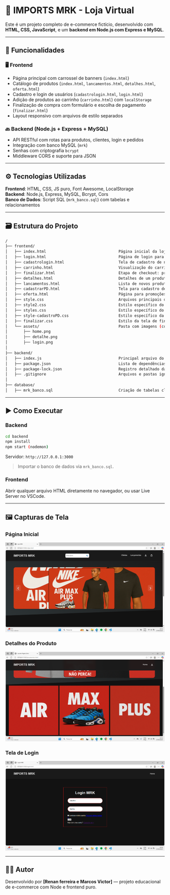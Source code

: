 
# 🛒 IMPORTS MRK - Loja Virtual

<!-- Descrição principal -->
Este é um projeto completo de e-commerce fictício, desenvolvido com **HTML, CSS, JavaScript**, e um **backend em Node.js com Express e MySQL**.

---

## 📌 Funcionalidades

### 🖥️ Frontend
- Página principal com carrossel de banners (`index.html`)
- Catálogo de produtos (`index.html`, `lancamentos.html`, `detalhes.html`, `oferta.html`)
- Cadastro e login de usuários (`cadastrologin.html`, `login.html`)
- Adição de produtos ao carrinho (`carrinho.html`) com `localStorage`
- Finalização de compra com formulário e escolha de pagamento (`finalizar.html`)
- Layout responsivo com arquivos de estilo separados

### 🔙 Backend (Node.js + Express + MySQL)
- API RESTful com rotas para produtos, clientes, login e pedidos
- Integração com banco MySQL (`mrk`)
- Senhas com criptografia `bcrypt`
- Middleware CORS e suporte para JSON

---

## ⚙️ Tecnologias Utilizadas

**Frontend**: HTML, CSS, JS puro, Font Awesome, LocalStorage  
**Backend**: Node.js, Express, MySQL, Bcrypt, Cors  
**Banco de Dados**: Script SQL (`mrk_banco.sql`) com tabelas e relacionamentos

---

## 🗃️ Estrutura do Projeto

```bash
/
├── frontend/
│   ├── index.html                                Página inicial da loja, com destaque para produtos e carrossel
│   ├── login.html                                Página de login para clientes já registrados
│   ├── cadastrologin.html                        Tela de cadastro de novos usuários
│   ├── carrinho.html                             Visualização do carrinho com produtos e total de compra
│   ├── finalizar.html                            Etapa de checkout: preenchimento de endereço e forma de pagamento
│   ├── detalhes.html                             Detalhes de um produto específico (imagens, descrição, etc.)
│   ├── lancamentos.html                          Lista de novos produtos (novos lançamentos)
│   ├── cadastrarPD.html                          Tela para cadastro de novos produtos (uso administrativo)
│   ├── oferta.html                               Página para promoções e ofertas (ainda em teste)
│   ├── style.css                                 Arquivos principais de estilos visuais (cores, fontes, layout)
│   ├── style2.css                                Estilo específico do carrinho e layouts adicionais
│   ├── styles.css                                Estilo específico do carrinho e layouts adicionais
│   ├── style-cadastroPD.css                      Estilo específico da página de cadastro de produtos
│   ├── finalizar.css                             Estilo da tela de finalização de compras
│   └── assets/                                   Pasta com imagens (como prints usados no README)
│       ├── home.png
│       ├── detalhe.png
│       ├── login.png
│
├── backend/
│   ├── index.js                                  Principal arquivo do servidor Express (rotas, conexões, lógica de API)
│   ├── package.json                              Lista de dependências e scripts do projeto Node.js
│   ├── package-lock.json                         Registro detalhado das versões instaladas (gerado pelo npm)
│   ├── .gitignore                                Arquivos e pastas ignorados pelo Git (ex: node_modules)
│
├── database/
│   ├── mrk_banco.sql                             Criação de tabelas cliente, produto, compra, pagamento, com seus relacionamentos
```

---

## ▶️ Como Executar

### Backend

```bash
cd backend
npm install
npm start (nodemon)
```

Servidor: `http://127.0.0.1:3000`

> Importar o banco de dados via `mrk_banco.sql`.

### Frontend

Abrir qualquer arquivo HTML diretamente no navegador, ou usar Live Server no VSCode.

---

## 🖼️ Capturas de Tela

### Página Inicial
![Página Inicial](images/111%20(2).png)

### Detalhes do Produto
![Detalhes do Produto](images/111%20(1).png)

### Tela de Login
![Login](images/111%20(3).png)

---

## 🧑‍💻 Autor

Desenvolvido por **[Renan ferreira e Marcos Victor]** — projeto educacional de e-commerce com Node e frontend puro.
